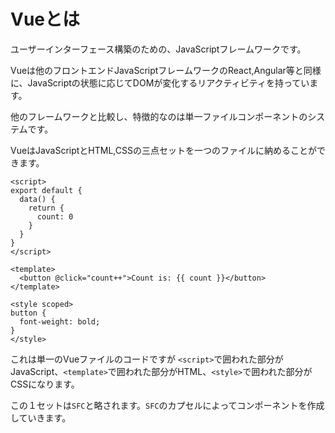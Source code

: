 # Vueとは

ユーザーインターフェース構築のための、JavaScriptフレームワークです。

Vueは他のフロントエンドJavaScriptフレームワークのReact,Angular等と同様に、JavaScriptの状態に応じてDOMが変化するリアクティビティを持っています。

他のフレームワークと比較し、特徴的なのは単一ファイルコンポーネントのシステムです。

VueはJavaScriptとHTML,CSSの三点セットを一つのファイルに納めることができます。

```vue
<script>
export default {
  data() {
    return {
      count: 0
    }
  }
}
</script>

<template>
  <button @click="count++">Count is: {{ count }}</button>
</template>

<style scoped>
button {
  font-weight: bold;
}
</style>
```

これは単一のVueファイルのコードですが `<script>`で囲われた部分がJavaScript、`<template>`で囲われた部分がHTML、`<style>`で囲われた部分がCSSになります。

この１セットは`SFC`と略されます。`SFC`のカプセルによってコンポーネントを作成していきます。
